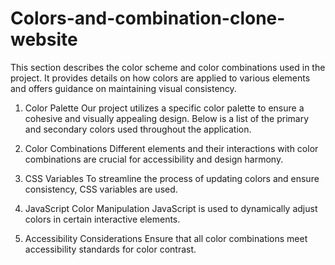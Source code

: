 # Colors-and-combination-clone-website
This section describes the color scheme and color combinations used in the project. It provides details on how colors are applied to various elements and offers guidance on maintaining visual consistency.

1. Color Palette
Our project utilizes a specific color palette to ensure a cohesive and visually appealing design. Below is a list of the primary and secondary colors used throughout the application.

2. Color Combinations
Different elements and their interactions with color combinations are crucial for accessibility and design harmony.

3. CSS Variables
To streamline the process of updating colors and ensure consistency, CSS variables are used.

4. JavaScript Color Manipulation
JavaScript is used to dynamically adjust colors in certain interactive elements.

5. Accessibility Considerations
Ensure that all color combinations meet accessibility standards for color contrast.

